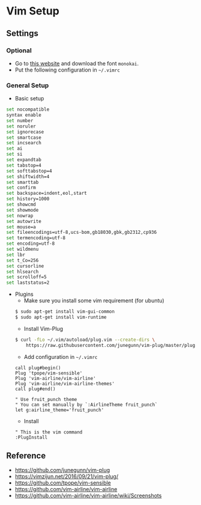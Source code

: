 # Vim Setup

## Settings

### Optional
- Go to [this website](https://github.com/sickill/vim-monokai) and download the font `monokai`.
- Put the following configuration in `~/.vimrc`

### General Setup
- Basic setup
```bash
set nocompatible
syntax enable
set number
set noruler
set ignorecase
set smartcase
set incsearch
set ai
set si
set expandtab
set tabstop=4
set softtabstop=4
set shiftwidth=4
set smarttab
set confirm
set backspace=indent,eol,start
set history=1000
set showcmd
set showmode
set nowrap
set autowrite
set mouse=a
set fileencodings=utf-8,ucs-bom,gb18030,gbk,gb2312,cp936
set termencoding=utf-8
set encoding=utf-8
set wildmenu
set lbr
set t_Co=256
set cursorline
set hlsearch
set scrolloff=5
set laststatus=2
```
- Plugins
    - Make sure you install some vim requirement (for ubuntu)
    ```bash
    $ sudo apt-get install vim-gui-common
    $ sudo apt-get install vim-runtime
    ```
    - Install Vim-Plug
    ```bash
    $ curl -fLo ~/.vim/autoload/plug.vim --create-dirs \
        https://raw.githubusercontent.com/junegunn/vim-plug/master/plug.vim
    ```
    - Add configuration in `~/.vimrc`
    ```vim
    call plug#begin()
    Plug 'tpope/vim-sensible'
    Plug 'vim-airline/vim-airline'
    Plug 'vim-airline/vim-airline-themes'
    call plug#end()

    " Use fruit_punch theme
    " You can set manually by `:AirlineTheme fruit_punch`
    let g:airline_theme='fruit_punch'
    ```
    - Install
    ```vim
    " This is the vim command
    :PlugInstall
    ```

## Reference
- https://github.com/junegunn/vim-plug
- https://vimzijun.net/2016/09/21/vim-plug/
- https://github.com/tpope/vim-sensible
- https://github.com/vim-airline/vim-airline
- https://github.com/vim-airline/vim-airline/wiki/Screenshots